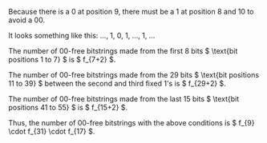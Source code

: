 Because there is a 0 at position 9, there must be a 1 at position 8 and 10 to avoid a 00.

It looks something like this: ..., 1, 0, 1, ..., 1, ...

The number of 00-free bitstrings made from the first 8 bits $ \text{bit positions 1 to 7} $ is $ f\_{7+2} $.

The number of 00-free bitstrings made from the 29 bits $ \text{bit positions 11 to 39} $ between the second and third fixed 1's is $ f\_{29+2} $.

The number of 00-free bitstrings made from the last 15 bits $ \text{bit positions 41 to 55} $ is $ f\_{15+2} $.

Thus, the number of 00-free bitstrings with the above conditions is $ f\_{9} \cdot f\_{31} \cdot f\_{17} $.
